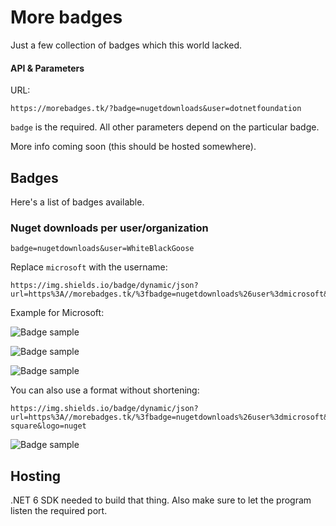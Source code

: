 # More badges

Just a few collection of badges which this world lacked.

#### API & Parameters

URL:
```
https://morebadges.tk/?badge=nugetdownloads&user=dotnetfoundation
```

`badge` is the required. All other parameters depend on the particular badge.

More info coming soon (this should be hosted somewhere).

## Badges

Here's a list of badges available.

### Nuget downloads per user/organization

`badge=nugetdownloads&user=WhiteBlackGoose`

Replace `microsoft` with the username:
```
https://img.shields.io/badge/dynamic/json?url=https%3A//morebadges.tk/%3fbadge=nugetdownloads%26user%3dmicrosoft&query=Short&label=Nuget+downloads&logo=nuget
```

Example for Microsoft:

![Badge sample](https://img.shields.io/badge/dynamic/json?url=https%3A//morebadges.tk/%3fbadge=nugetdownloads%26user%3dmicrosoft&query=Short&label=Nuget+downloads&color=lightblue)

![Badge sample](https://img.shields.io/badge/dynamic/json?url=https%3A//morebadges.tk/%3fbadge=nugetdownloads%26user%3dmicrosoft&query=Short&label=Nuget+downloads&color=purple&style=flat-square)

![Badge sample](https://img.shields.io/badge/dynamic/json?url=https%3A//morebadges.tk/%3fbadge=nugetdownloads%26user%3dmicrosoft&query=Short&label=Nuget+downloads&color=purple&style=flat-square&logo=nuget)

You can also use a format without shortening:

```
https://img.shields.io/badge/dynamic/json?url=https%3A//morebadges.tk/%3fbadge=nugetdownloads%26user%3dmicrosoft&query=Normal&label=Nuget+downloads&color=purple&style=flat-square&logo=nuget
```

![Badge sample](https://img.shields.io/badge/dynamic/json?url=https%3A//morebadges.tk/%3fbadge=nugetdownloads%26user%3dmicrosoft&query=Normal&label=Nuget+downloads&color=purple&style=flat-square&logo=nuget)

## Hosting

.NET 6 SDK needed to build that thing. Also make sure to let the program listen the required port.
